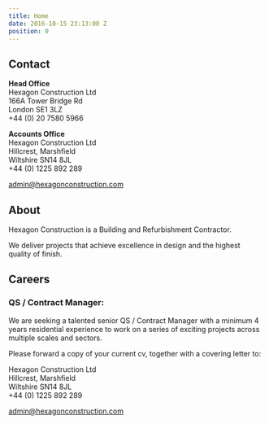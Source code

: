 ```yaml
---
title: Home
date: 2016-10-15 23:13:00 Z
position: 0
---
```


## Contact

**Head Office**<br/>
Hexagon Construction Ltd<br/>
166A Tower Bridge Rd <br/>
London SE1 3LZ<br/>
+44 (0) 20 7580 5966

**Accounts Office**<br/>
Hexagon Construction Ltd<br/>
Hillcrest, Marshfield <br/>
Wiltshire SN14 8JL<br/>
+44 (0) 1225 892 289

[admin@hexagonconstruction.com](mailto:admin@hexagonconstruction.com)

## About

Hexagon Construction is a Building and Refurbishment Contractor.

We deliver projects that achieve excellence in design and the highest quality of finish.

## Careers

### QS / Contract Manager:
We are seeking a talented senior QS / Contract Manager with a minimum 4 years residential experience to work on a series of exciting projects across multiple scales and sectors.

Please forward a copy of your current cv, together with a covering letter to:

Hexagon Construction Ltd<br/>
Hillcrest, Marshfield <br/>
Wiltshire SN14 8JL<br/>
+44 (0) 1225 892 289

[admin@hexagonconstruction.com](mailto:admin@hexagonconstruction.com)
